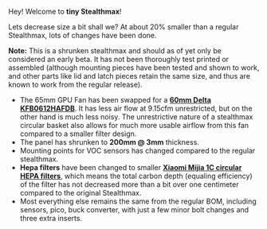 Hey! Welcome to **tiny Stealthmax**!

Lets decrease size a bit shall we? At about 20% smaller than a regular Stealthmax, lots of changes have been done.

**Note:** This is a shrunken stealthmax and should as of yet only be considered an early beta. It has not been thoroughly test printed or assembled (although mounting pieces have been tested and shown to work, and other parts like lid and latch pieces retain the same size, and thus are known to work from the regular release).

- The 65mm GPU Fan has been swapped for a [**60mm Delta KFB0612HAFDB**](https://www.digikey.com/en/products/detail/delta-electronics/KFB0612HAFDB/9974259). It has less air flow at 9.15cfm unrestricted, but on the other hand is much less noisy. The unrestrictive nature of a stealthmax circular basket also allows for much more usable airflow from this fan compared to a smaller filter design.
- The panel has shrunken to **200mm @ 3mm** thickness.
- Mounting points for VOC sensors has changed compared to the regular stealthmax.
- **Hepa filters** have been changed to smaller [**Xiaomi Mijia 1C circular HEPA filters**](https://s.click.aliexpress.com/e/_EwnZuLl), which means the total carbon depth (equaling efficiency) of the filter has not decreased more than a bit over one centimeter compared to the original Stealthmax.
- Most everything else remains the same from the regular BOM, including sensors, pico, buck converter, with just a few minor bolt changes and three extra inserts.
